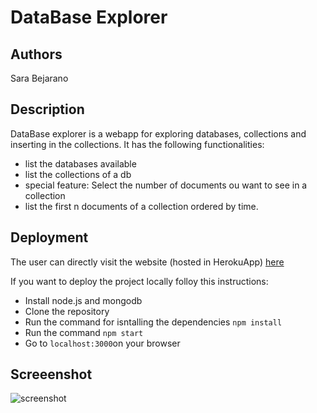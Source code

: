 # DataBase Explorer

## Authors
Sara Bejarano

## Description
DataBase explorer is a webapp for exploring databases, collections and inserting in the collections. 
It has the following functionalities:


- list the databases available
- list the collections of a db
- special feature: Select the number of documents ou want to see in a collection
- list the first n documents of a collection ordered by time.


## Deployment

The user can directly visit the website (hosted in HerokuApp)  [here](https://mongo-explorer1.herokuapp.com/)

If you want to deploy the project locally folloy this instructions:

 - Install node.js and mongodb 
 - Clone the repository
 - Run the command for isntalling the dependencies `npm install`
 -  Run the command `npm start`
 - Go to `localhost:3000`on your browser
 



 ## Screeenshot

 ![screenshot](https://i.imgur.com/VLca5GO.png)
